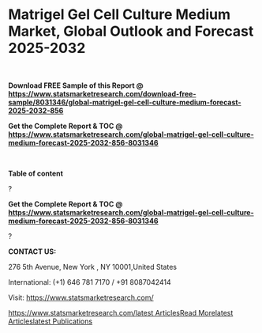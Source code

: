 <h1>Matrigel Gel Cell Culture Medium Market, Global Outlook and Forecast 2025-2032</h1><br/><p><strong>Download FREE Sample of this Report @ <a href="https://www.statsmarketresearch.com/download-free-sample/8031346/global-matrigel-gel-cell-culture-medium-forecast-2025-2032-856">https://www.statsmarketresearch.com/download-free-sample/8031346/global-matrigel-gel-cell-culture-medium-forecast-2025-2032-856</a></strong></p>
 
 
 
 <div><b>Get the Complete Report & TOC @ <a href="https://www.statsmarketresearch.com/global-matrigel-gel-cell-culture-medium-forecast-2025-2032-856-8031346">https://www.statsmarketresearch.com/global-matrigel-gel-cell-culture-medium-forecast-2025-2032-856-8031346</a></b></div>
 
 
 
 <p><br />
 
 <b>Table of content</b></p>
 
 
 
 <p>? </p>
 
 
 
 <div><b>Get the Complete Report & TOC @ <a href="https://www.statsmarketresearch.com/global-matrigel-gel-cell-culture-medium-forecast-2025-2032-856-8031346">https://www.statsmarketresearch.com/global-matrigel-gel-cell-culture-medium-forecast-2025-2032-856-8031346</a></b></div>
 
 
 
 <p>? </p>
 
 
 
 <p><b>CONTACT US:</b><br />
 
 276 5th Avenue, New York , NY 10001,United States<br />
 
 International: (+1) 646 781 7170 / +91 8087042414<br />
 
 Visit: <a href="https://www.statsmarketresearch.com/">https://www.statsmarketresearch.com/</a><br />
 
 <a href="https://gyeongbokgung.com">https://www.statsmarketresearch.com/</a><a href="https://hallyeomaritime.com">latest Articles</a><a href="https://jingwansa.com">Read More</a><a href="https://nguoiviet.jp/">latest Articles</a><a href="https://www.intelmarketresearch.com/">latest Publications</a></p>
